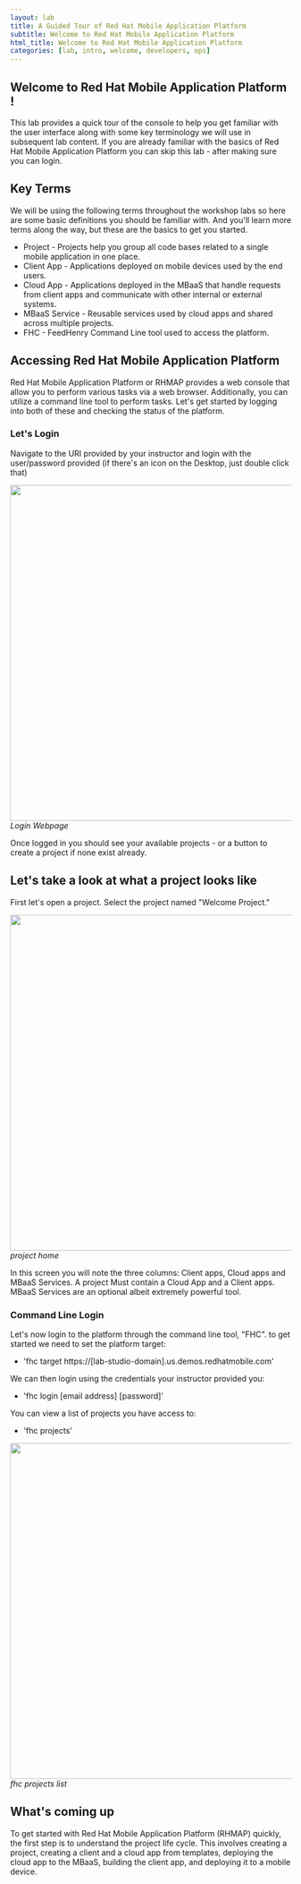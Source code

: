 ```yaml
---
layout: lab
title: A Guided Tour of Red Hat Mobile Application Platform
subtitle: Welcome to Red Hat Mobile Application Platform
html_title: Welcome to Red Hat Mobile Application Platform
categories: [lab, intro, welcome, developers, ops]
---
```


## Welcome to Red Hat Mobile Application Platform !

This lab provides a quick tour of the console to help you get familiar with the user interface along with some key terminology we will use in subsequent lab content.  If you are already familiar with the basics of Red Hat Mobile Application Platform you can skip this lab - after making sure you can login.

## Key Terms
We will be using the following terms throughout the workshop labs so here are some basic definitions you should be familiar with.  And you'll learn more terms along the way, but these are the basics to get you started.

* Project - Projects help you group all code bases related to a single mobile application in one place.
* Client App - Applications deployed on mobile devices used by the end users.
* Cloud App - Applications deployed in the MBaaS that handle requests from client apps and communicate with other internal or external systems.
* MBaaS Service - Reusable services used by cloud apps and shared across multiple projects.
* FHC - FeedHenry Command Line tool used to access the platform.  

## Accessing Red Hat Mobile Application Platform
Red Hat Mobile Application Platform or RHMAP provides a web console that allow you to perform various tasks via a web browser.  Additionally, you can utilize a command line tool to perform tasks.  Let's get started by logging into both of these and checking the status of the platform.

### Let's Login
Navigate to the URI provided by your instructor and login with the user/password provided (if there's an icon on the Desktop, just double click that)

<img src="{{ site.baseurl }}/www/4.2/default/screenshots/rhmap-login.png" width="600"/><br/>
   *Login Webpage*

Once logged in you should see your available projects - or a button to create a project if none exist already.

## Let's take a look at what a project looks like
First let's open a project.  Select the project named "Welcome Project."

<img src="{{ site.baseurl }}/www/4.2/default/screenshots/rhmap-threecolumn.png" width="600"/><br/>
*project home*

In this screen you will note the three columns: Client apps, Cloud apps and MBaaS Services.  A project Must contain a Cloud App and a Client apps.  MBaaS Services are an optional albeit extremely powerful tool.

### Command Line Login
Let's now login to the platform through the command line tool, "FHC".  to get started we need to set the platform target:

* 'fhc target https://[lab-studio-domain].us.demos.redhatmobile.com'

We can then login using the credentials your instructor provided you:
* 'fhc login [email address] [password]'

You can view a list of projects you have access to:

* 'fhc projects'

<img src="{{ site.baseurl }}/www/4.2/default/screenshots/rhmap-fhc-projects.png" width="600"/><br/>
*fhc projects list*

## What's coming up
To get started with Red Hat Mobile Application Platform (RHMAP) quickly, the first step is to understand the project life cycle. This involves creating a project, creating a client and a cloud app from templates, deploying the cloud app to the MBaaS, building the client app, and deploying it to a mobile device.
